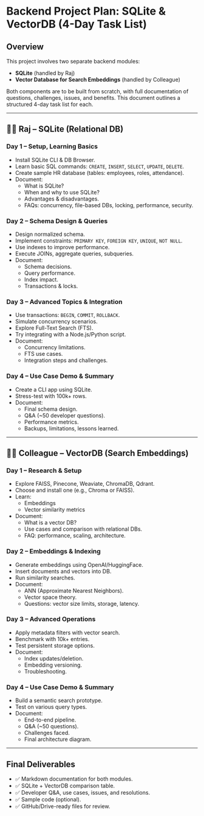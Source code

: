 
# Backend Project Plan: SQLite & VectorDB (4-Day Task List)

## Overview

This project involves two separate backend modules:
- **SQLite** (handled by Raj)
- **Vector Database for Search Embeddings** (handled by Colleague)

Both components are to be built from scratch, with full documentation of questions, challenges, issues, and benefits. This document outlines a structured 4-day task list for each.

---

## 👨‍💻 Raj – SQLite (Relational DB)

### Day 1 – Setup, Learning Basics
- Install SQLite CLI & DB Browser.
- Learn basic SQL commands: `CREATE`, `INSERT`, `SELECT`, `UPDATE`, `DELETE`.
- Create sample HR database (tables: employees, roles, attendance).
- Document:
  - What is SQLite?
  - When and why to use SQLite?
  - Advantages & disadvantages.
  - FAQs: concurrency, file-based DBs, locking, performance, security.

### Day 2 – Schema Design & Queries
- Design normalized schema.
- Implement constraints: `PRIMARY KEY`, `FOREIGN KEY`, `UNIQUE`, `NOT NULL`.
- Use indexes to improve performance.
- Execute JOINs, aggregate queries, subqueries.
- Document:
  - Schema decisions.
  - Query performance.
  - Index impact.
  - Transactions & locks.

### Day 3 – Advanced Topics & Integration
- Use transactions: `BEGIN`, `COMMIT`, `ROLLBACK`.
- Simulate concurrency scenarios.
- Explore Full-Text Search (FTS).
- Try integrating with a Node.js/Python script.
- Document:
  - Concurrency limitations.
  - FTS use cases.
  - Integration steps and challenges.

### Day 4 – Use Case Demo & Summary
- Create a CLI app using SQLite.
- Stress-test with 100k+ rows.
- Document:
  - Final schema design.
  - Q&A (~50 developer questions).
  - Performance metrics.
  - Backups, limitations, lessons learned.

---

## 👨‍💻 Colleague – VectorDB (Search Embeddings)

### Day 1 – Research & Setup
- Explore FAISS, Pinecone, Weaviate, ChromaDB, Qdrant.
- Choose and install one (e.g., Chroma or FAISS).
- Learn:
  - Embeddings
  - Vector similarity metrics
- Document:
  - What is a vector DB?
  - Use cases and comparison with relational DBs.
  - FAQ: performance, scaling, architecture.

### Day 2 – Embeddings & Indexing
- Generate embeddings using OpenAI/HuggingFace.
- Insert documents and vectors into DB.
- Run similarity searches.
- Document:
  - ANN (Approximate Nearest Neighbors).
  - Vector space theory.
  - Questions: vector size limits, storage, latency.

### Day 3 – Advanced Operations
- Apply metadata filters with vector search.
- Benchmark with 10k+ entries.
- Test persistent storage options.
- Document:
  - Index updates/deletion.
  - Embedding versioning.
  - Troubleshooting.

### Day 4 – Use Case Demo & Summary
- Build a semantic search prototype.
- Test on various query types.
- Document:
  - End-to-end pipeline.
  - Q&A (~50 questions).
  - Challenges faced.
  - Final architecture diagram.

---

## Final Deliverables
- ✅ Markdown documentation for both modules.
- ✅ SQLite + VectorDB comparison table.
- ✅ Developer Q&A, use cases, issues, and resolutions.
- ✅ Sample code (optional).
- ✅ GitHub/Drive-ready files for review.

